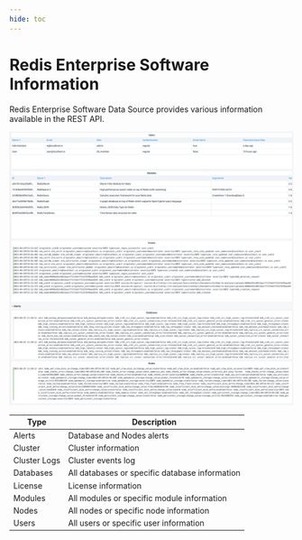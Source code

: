 ```yaml
---
hide: toc
---
```


# Redis Enterprise Software Information

Redis Enterprise Software Data Source provides various information available in the REST API.

![Info](../../images/redis-explorer/re-software/info.png)

| Type         | Description                                    |
| ------------ | ---------------------------------------------- |
| Alerts       | Database and Nodes alerts                      |
| Cluster      | Cluster information                            |
| Cluster Logs | Cluster events log                             |
| Databases    | All databases or specific database information |
| License      | License information                            |
| Modules      | All modules or specific module information     |
| Nodes        | All nodes or specific node information         |
| Users        | All users or specific user information         |
